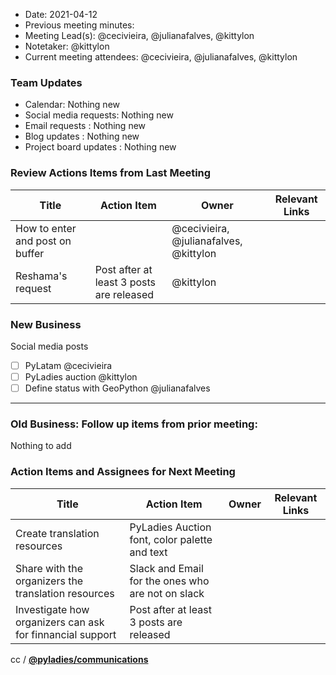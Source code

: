 - Date: 2021-04-12
- Previous meeting minutes:
- Meeting Lead(s): @cecivieira, @julianafalves, @kittylon
- Notetaker: @kittylon
- Current meeting attendees: @cecivieira, @julianafalves, @kittylon

### **Team Updates**

- Calendar: Nothing new
- Social media requests: Nothing new
- Email requests : Nothing new
- Blog updates : Nothing new
- Project board updates : Nothing new

### **Review Actions Items from Last Meeting**

| Title | Action Item | Owner | Relevant Links|
| ----- | ----------- | ----- | ------------- |
| How to enter and post on buffer |  | @cecivieira, @julianafalves, @kittylon | |
| Reshama's request | Post after at least 3 posts are released | @kittylon| |

### **New Business**

Social media posts

- [ ]  PyLatam @cecivieira
- [ ]  PyLadies auction @kittylon
- [ ]  Define status with GeoPython @julianafalves

---

### **Old Business: Follow up items from prior meeting:**

Nothing to add

### **Action Items and Assignees for Next Meeting**


| Title | Action Item | Owner | Relevant Links|
| ----- | ----------- | ----- | ------------- |
| Create translation resources | PyLadies Auction font, color palette and text | | |
| Share with the organizers the translation resources | Slack and Email for the ones who are not on slack | | |
| Investigate how organizers can ask for finnancial support| Post after at least 3 posts are released | | |

cc / **[@pyladies/communications](https://github.com/orgs/pyladies/teams/communications)**


